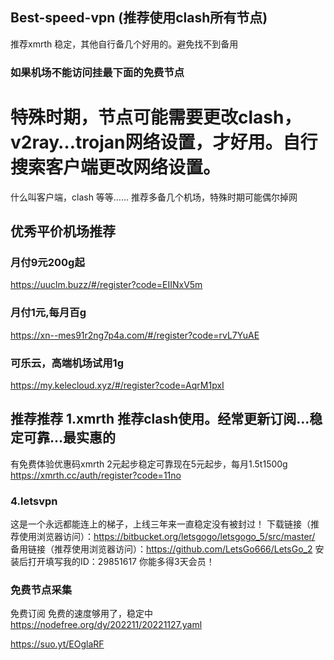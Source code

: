 ## Best-speed-vpn (推荐使用clash所有节点)
推荐xmrth 稳定，其他自行备几个好用的。避免找不到备用
### 如果机场不能访问挂最下面的免费节点
# 特殊时期，节点可能需要更改clash，v2ray…trojan网络设置，才好用。自行搜索客户端更改网络设置。
  什么叫客户端，clash 等等…… 推荐多备几个机场，特殊时期可能偶尔掉网
## 优秀平价机场推荐

### 月付9元200g起
https://uuclm.buzz/#/register?code=EIINxV5m

### 月付1元,每月百g
https://xn--mes91r2ng7p4a.com/#/register?code=rvL7YuAE

### 可乐云，高端机场试用1g
https://my.kelecloud.xyz/#/register?code=AqrM1pxI


## 推荐推荐 1.xmrth 推荐clash使用。经常更新订阅…稳定可靠…最实惠的
有免费体验优惠码xmrth
2元起步稳定可靠现在5元起步，每月1.5t1500g
https://xmrth.cc/auth/register?code=11no


### 4.letsvpn
这是一个永远都能连上的梯子，上线三年来一直稳定没有被封过！
下载链接（推荐使用浏览器访问）：https://bitbucket.org/letsgogo/letsgogo_5/src/master/
备用链接（推荐使用浏览器访问）：https://github.com/LetsGo666/LetsGo_2
安装后打开填写我的ID：29851617 你能多得3天会员！


### 免费节点采集
免费订阅
免费的速度够用了，稳定中
https://nodefree.org/dy/202211/20221127.yaml

https://suo.yt/EOglaRF
